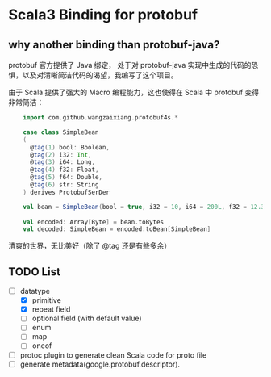 # Scala3 Binding for protobuf

## why another binding than protobuf-java?
protobuf 官方提供了 Java 绑定， 处于对 protobuf-java 实现中生成的代码的恐惧，以及对清晰简洁代码的渴望，我编写了这个项目。

由于 Scala 提供了强大的 Macro 编程能力，这也使得在 Scala 中 protobuf 变得非常简洁：

```scala 3
    import com.github.wangzaixiang.protobuf4s.*

    case class SimpleBean
    (
      @tag(1) bool: Boolean,
      @tag(2) i32: Int,
      @tag(3) i64: Long,
      @tag(4) f32: Float,
      @tag(5) f64: Double,
      @tag(6) str: String
    ) derives ProtobufSerDer

    val bean = SimpleBean(bool = true, i32 = 10, i64 = 200L, f32 = 12.34f, f64 = 1234.56, str = "Hello")
    
    val encoded: Array[Byte] = bean.toBytes
    val decoded: SimpleBean = encoded.toBean[SimpleBean]

```

清爽的世界，无比美好（除了 @tag 还是有些多余）

## TODO List
- [ ] datatype
  - [X] primitive
  - [X] repeat field
  - [ ] optional field (with default value)
  - [ ] enum 
  - [ ] map
  - [ ] oneof
- [ ] protoc plugin to generate clean Scala code for proto file
- [ ] generate metadata(google.protobuf.descriptor).